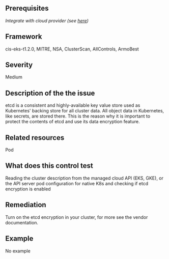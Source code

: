 ## Prerequisites
 *Integrate with cloud provider (see [here](https://hub.armosec.io/docs/kubescape-integration-with-cloud-providers))*
 
## Framework
cis-eks-t1.2.0, MITRE, NSA, ClusterScan, AllControls, ArmoBest
 
## Severity
Medium

## Description of the the issue
etcd is a consistent and highly-available key value store used as Kubernetes' backing store for all cluster data. All object data in Kubernetes, like secrets, are stored there. This is the reason why it is important to protect the contents of etcd and use its data encryption feature.
 
## Related resources
Pod
 
## What does this control test
Reading the cluster description from the managed cloud API (EKS, GKE), or the API server pod configuration for native K8s and checking if etcd encryption is enabled
 
## Remediation
Turn on the etcd encryption in your cluster, for more see the vendor documentation.
 
## Example
No example
